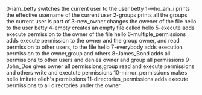 0-iam_betty switches the current user to the user betty
1-who_am_i prints the effective username of the current user
2-groups prints all the groups the current user is part of
3-new_owner changes the owener of the file hello to the user betty
4-empty creates an empty file called hello
5-execute adds execute permission to the owner of the file hello
6-multiple_permissions adds execute permission to the owner and the group owner, and read permission to other users, to the file hello
7-everybody adds execution permission to the owner,group and others
8-James_Bond adds all permissions to other users and denies owner and group all permissions
9-John_Doe gives owner all permissions,group read and execute permissions and others write and exectute permissions
10-mirror_permissions makes hello imitate olleh's permissions
11-directories_permissions adds execute permissions to all directories under the owner
